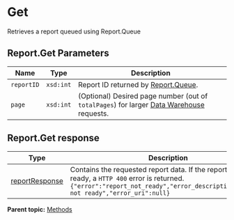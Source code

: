# Get

Retrieves a report queued using Report.Queue

 

## Report.Get Parameters

|Name|Type|Description|
|----|----|-----------|
| ` reportID ` | `xsd:int` | Report ID returned by [Report.Queue](r_Queue.md#). |
| ` page ` | `xsd:int` | (Optional) Desired page number (out of `totalPages`) for larger [Data Warehouse](../data_warehouse.md#) requests. |

## Report.Get response

|Type|Description|
|----|-----------|
| [reportResponse](../data_types/r_reportResponse.md#) | Contains the requested report data. If the report is not ready, a `HTTP 400` error is returned. ```{"error":"report_not_ready","error_description":"Report not ready","error_uri":null}``` |

**Parent topic:** [Methods](../methods/methods.md)

